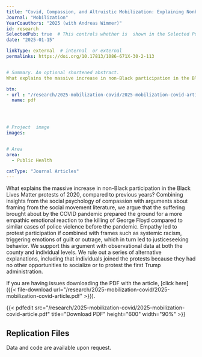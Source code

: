 ```yaml
---
title: "Covid, Compassion, and Altruistic Mobilization: Explaining Nonblack Participation in the Black Lives Matter Movement of 2020"
Journal: "Mobilization"
YearCoauthors: "2025 (with Andreas Wimmer)"
id: research
SelectedPub: true  # This controls whether is  shown in the Selected Publications section of the home page
date: "2025-01-15"

linkType: external  # internal  or external
permalinks: https://doi.org/10.17813/1086-671X-30-2-113


# Summary. An optional shortened abstract.
What explains the massive increase in non-Black participation in the Black Lives Matter protests of 2020, compared to previous years? Combining insights from the social psychology of compassion with arguments about framing from the social movement literature, we argue that the suffering brought about by the COVID pandemic prepared the ground for a more empathic emotional reaction to the killing of George Floyd compared to similar cases of police violence before the pandemic. Empathy led to protest participation if combined with frames such as systemic racism, triggering emotions of guilt or outrage, which in turn led to justiceseeking behavior. We support this argument with observational data at both the county and individual levels. We rule out a series of alternative explanations, including that individuals joined the protests because they had no other opportunities to socialize or to protest the first Trump administration.

btn:
- url : "/research/2025-mobilization-covid/2025-mobilization-covid-article.pdf" 
  name: pdf



  
# Project  image 
images:


# Area
area: 
  - Public Health

catType: "Journal Articles"
---
```

What explains the massive increase in non-Black participation in the Black Lives Matter protests of 2020, compared to previous years? Combining insights from the social psychology of compassion with arguments about framing from the social movement literature, we argue that the suffering brought about by the COVID pandemic prepared the ground for a more empathic emotional reaction to the killing of George Floyd compared to similar cases of police violence before the pandemic. Empathy led to protest participation if combined with frames such as systemic racism, triggering emotions of guilt or outrage, which in turn led to justiceseeking behavior. We support this argument with observational data at both the county and individual levels. We rule out a series of alternative explanations, including that individuals joined the protests because they had no other opportunities to socialize or to protest the first Trump administration.


If you are having issues downloading the PDF with the article, [click here]({{< file-download url="/research/2025-mobilization-covid/2025-mobilization-covid-article.pdf" >}}).

{{< pdfedit src="/research/2025-mobilization-covid/2025-mobilization-covid-article.pdf" title="Download PDF" height="600" width="90%" >}}

## Replication Files

Data and code are available upon request.




